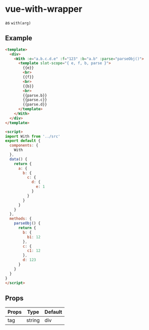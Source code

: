 # vue-with-wrapper

as `with(arg)`

## Example

```html
<template>
  <div>
    <With :e="a.b.c.d.e" :f="123" :b="a.b" :parse="parseObj()">
      <template slot-scope="{ e, f, b, parse }">
        {{e}}
        <br>
        {{f}}
        <br>
        {{b}}
        <br>
        {{parse.b}}
        {{parse.c}}
        {{parse.d}}
      </template>
    </With>
  </div>
</template>

<script>
import With from '../src'
export default {
  components: {
    With
  },
  data() {
    return {
      a: {
        b: {
          c: {
            d: {
              e: 1
            }
          }
        }
      }
    }
  },
  methods: {
    parseObj() {
      return {
        b: {
          b1: 12
        },
        c: {
          c1: 12
        },
        d: 123
      }
    }
  }
}
</script>

```

## Props

| Props | Type | Default |
| -- | -- | -- |
| tag | string | div |
